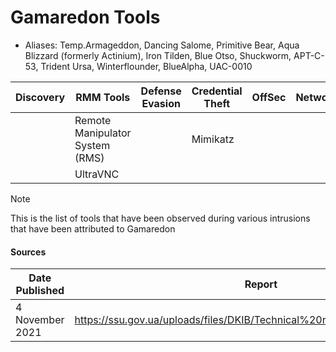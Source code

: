 # Gamaredon Tools
- Aliases: Temp.Armageddon, Dancing Salome, Primitive Bear, Aqua Blizzard (formerly Actinium), Iron Tilden, Blue Otso, Shuckworm, APT-C-53, Trident Ursa, Winterflounder, BlueAlpha, UAC-0010

| Discovery | RMM Tools | Defense Evasion | Credential Theft | OffSec | Networking | LOLBAS | Exfiltration |
|---|---|---|---|---|---|---|---|
| | Remote Manipulator System (RMS) | | Mimikatz | | | PsExec | |
| | UltraVNC | | | | | | |

> [!NOTE]
> This is the list of tools that have been observed during various intrusions that have been attributed to Gamaredon

#### Sources
| Date Published | Report |
|---|---|
| 4 November 2021 | https://ssu.gov.ua/uploads/files/DKIB/Technical%20report%20Armagedon.pdf |
